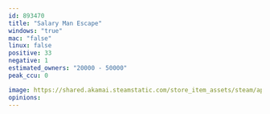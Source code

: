 ```yaml
---
id: 893470
title: "Salary Man Escape"
windows: "true"
mac: "false"
linux: false
positive: 33
negative: 1
estimated_owners: "20000 - 50000"
peak_ccu: 0

image: https://shared.akamai.steamstatic.com/store_item_assets/steam/apps/893470/header.jpg?t=1591268072
opinions:
---
```

